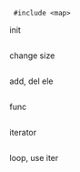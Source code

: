 ` #include <map>`

init
```c++

```

change size
```c++

```

add, del ele
```c++

```

func
```c++

```

iterator
```c++
```

loop, use iter
```c++
```